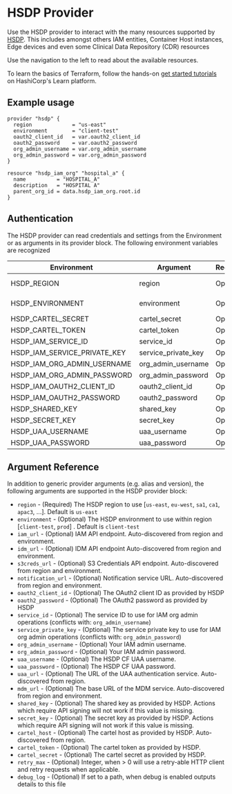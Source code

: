 # HSDP Provider

Use the HSDP provider to interact with the many resources supported by [HSDP](https://www.hsdp.io). This includes amongst others IAM entities, Container Host instances, Edge devices and even some Clinical Data Repository (CDR) resources

Use the navigation to the left to read about the available resources.

To learn the basics of Terraform, follow the hands-on [get started tutorials](https://learn.hashicorp.com/tutorials/terraform/infrastructure-as-code) on HashiCorp's Learn platform.

## Example usage

```hcl
provider "hsdp" {
  region             = "us-east"
  environment        = "client-test"
  oauth2_client_id   = var.oauth2_client_id
  oauth2_password    = var.oauth2_password
  org_admin_username = var.org_admin_username
  org_admin_password = var.org_admin_password
}

resource "hsdp_iam_org" "hospital_a" {
  name          = "HOSPITAL_A"
  description   = "HOSPITAL A"
  parent_org_id = data.hsdp_iam_org.root.id
}
```

## Authentication

The HSDP provider can read credentials and settings from the Environment or as
arguments in its provider block. The following environment variables are recognized

| Environment | Argument | Required | Default |
|-------------|------------------|----------------------|---------|
| HSDP_REGION | region           | Optional             | us-east     |
| HSDP_ENVIRONMENT | environment | Optional             | client-test |
| HSDP_CARTEL_SECRET | cartel_secret | Optional | |
| HSDP_CARTEL_TOKEN | cartel_token | Optional | |
| HSDP_IAM_SERVICE_ID | service_id | Optional | |
| HSDP_IAM_SERVICE_PRIVATE_KEY | service_private_key | Optional | |
| HSDP_IAM_ORG_ADMIN_USERNAME | org_admin_username | Optional | |
| HSDP_IAM_ORG_ADMIN_PASSWORD | org_admin_password | Optional |
| HSDP_IAM_OAUTH2_CLIENT_ID | oauth2_client_id | Optional | |
| HSDP_IAM_OAUTH2_PASSWORD | oauth2_password | Optional | |
| HSDP_SHARED_KEY | shared_key | Optional | |
| HSDP_SECRET_KEY | secret_key | Optional | |
| HSDP_UAA_USERNAME | uaa_username | Optional | |
| HSDP_UAA_PASSWORD | uaa_password | Optional | |

## Argument Reference

In addition to generic provider arguments (e.g. alias and version), the following arguments are supported in the HSDP provider block:

* `region` - (Required) The HSDP region to use [`us-east`, `eu-west`, `sa1`, `ca1`, `apac3`, ...]. Default is `us-east`
* `environment` - (Optional) The HSDP environment to use within region [`client-test`, `prod`] . Default is `client-test`
* `iam_url` - (Optional) IAM API endpoint. Auto-discovered from region and environment.
* `idm_url` - (Optional) IDM API endpoint Auto-discovered from region and environment.
* `s3creds_url` - (Optional) S3 Credentials API endpoint. Auto-discovered from region and environment.
* `notification_url` - (Optional) Notification service URL. Auto-discovered from region and environment.
* `oauth2_client_id` - (Optional) The OAuth2 client ID as provided by HSDP
* `oauth2_password` - (Optional) The OAuth2 password as provided by HSDP
* `service_id` - (Optional) The service ID to use for IAM org admin operations (conflicts with: `org_admin_username`)
* `service_private_key` - (Optional) The service private key to use for IAM org admin operations (conflicts with: `org_admin_password`)
* `org_admin_username` - (Optional) Your IAM admin username.
* `org_admin_password` - (Optional) Your IAM admin password.
* `uaa_username` - (Optional) The HSDP CF UAA username.
* `uaa_password` - (Optional) The HSDP CF UAA password.
* `uaa_url` - (Optional) The URL of the UAA authentication service. Auto-discovered from region.
* `mdm_url` - (Optional) The base URL of the MDM service. Auto-discovered from region and environment.
* `shared_key` - (Optional) The shared key as provided by HSDP. Actions which require API signing will not work if this value is missing.
* `secret_key` - (Optional) The secret key as provided by HSDP. Actions which require API signing will not work if this value is missing.
* `cartel_host` - (Optional) The cartel host as provided by HSDP. Auto-discovered from region.
* `cartel_token` - (Optional) The cartel token as provided by HSDP.
* `cartel_secret` - (Optional) The cartel secret as provided by HSDP.
* `retry_max` - (Optional) Integer, when > 0 will use a retry-able HTTP client and retry requests when applicable.
* `debug_log` - (Optional) If set to a path, when debug is enabled outputs details to this file
